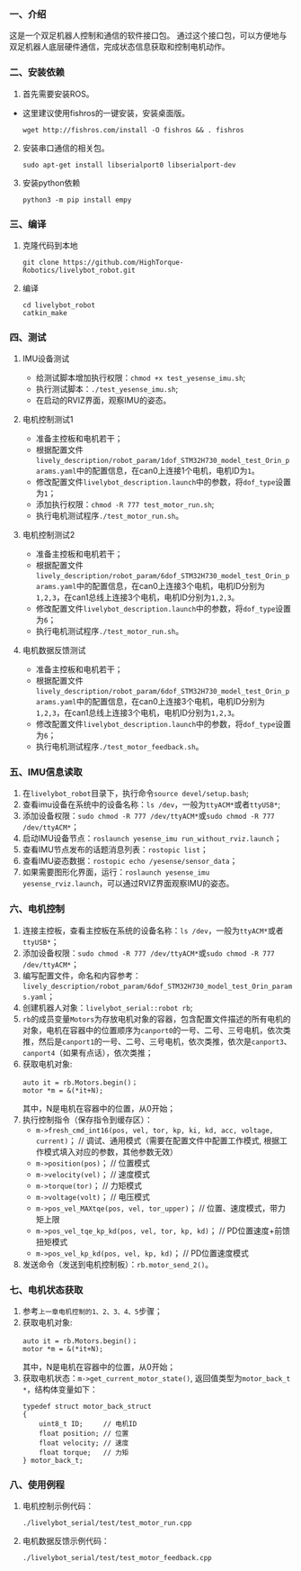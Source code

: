 

### 一、介绍
这是一个双足机器人控制和通信的软件接口包。
通过这个接口包，可以方便地与双足机器人底层硬件通信，完成状态信息获取和控制电机动作。

### 二、安装依赖

1. 首先需要安装ROS。
* 这里建议使用fishros的一键安装，安装桌面版。
    ```
    wget http://fishros.com/install -O fishros && . fishros
    ```

2. 安装串口通信的相关包。
    ```
    sudo apt-get install libserialport0 libserialport-dev
    ```

3. 安装python依赖
    ```
    python3 -m pip install empy
    ```

### 三、编译

1. 克隆代码到本地

    ```
    git clone https://github.com/HighTorque-Robotics/livelybot_robot.git
    ```

2. 编译

    ```
    cd livelybot_robot
    catkin_make
    ```

### 四、测试

1. IMU设备测试
    * 给测试脚本增加执行权限：`chmod +x test_yesense_imu.sh`;
    * 执行测试脚本：`./test_yesense_imu.sh`;
    * 在启动的RVIZ界面，观察IMU的姿态。

2. 电机控制测试1
    * 准备主控板和电机若干；
    * 根据配置文件`lively_description/robot_param/1dof_STM32H730_model_test_Orin_params.yaml`中的配置信息，在can0上连接1个电机，电机ID为`1`。
    * 修改配置文件`livelybot_description.launch`中的参数，将`dof_type`设置为`1`；
    * 添加执行权限：`chmod -R 777 test_motor_run.sh`;
    * 执行电机测试程序`./test_motor_run.sh`。

2. 电机控制测试2
    * 准备主控板和电机若干；
    * 根据配置文件`lively_description/robot_param/6dof_STM32H730_model_test_Orin_params.yaml`中的配置信息，在can0上连接3个电机，电机ID分别为`1,2,3`，在can1总线上连接3个电机，电机ID分别为`1,2,3`。
    * 修改配置文件`livelybot_description.launch`中的参数，将`dof_type`设置为`6`；
    * 执行电机测试程序`./test_motor_run.sh`。

2. 电机数据反馈测试
    * 准备主控板和电机若干；
    * 根据配置文件`lively_description/robot_param/6dof_STM32H730_model_test_Orin_params.yaml`中的配置信息，在can0上连接3个电机，电机ID分别为`1,2,3`，在can1总线上连接3个电机，电机ID分别为`1,2,3`。
    * 修改配置文件`livelybot_description.launch`中的参数，将`dof_type`设置为`6`；
    * 执行电机测试程序`./test_motor_feedback.sh`。

### 五、IMU信息读取
1. 在`livelybot_robot`目录下，执行命令`source devel/setup.bash`;
2. 查看imu设备在系统中的设备名称：`ls /dev`，一般为`ttyACM*`或者`ttyUSB*`;
3. 添加设备权限：`sudo chmod -R 777 /dev/ttyACM*`或`sudo chmod -R 777 /dev/ttyACM*`；
4. 启动IMU设备节点：`roslaunch yesense_imu run_without_rviz.launch`；
5. 查看IMU节点发布的话题消息列表：`rostopic list`；
6. 查看IMU姿态数据：`rostopic echo /yesense/sensor_data`；
7. 如果需要图形化界面，运行：`roslaunch yesense_imu yesense_rviz.launch`，可以通过RVIZ界面观察IMU的姿态。

### 六、电机控制
1. 连接主控板，查看主控板在系统的设备名称：`ls /dev`，一般为`ttyACM*`或者`ttyUSB*`；
2. 添加设备权限：`sudo chmod -R 777 /dev/ttyACM*`或`sudo chmod -R 777 /dev/ttyACM*`；
3. 编写配置文件，命名和内容参考：
    `lively_description/robot_param/6dof_STM32H730_model_test_Orin_params.yaml`；
4. 创建机器人对象：`livelybot_serial::robot rb`;
5. `rb`的成员变量`Motors`为存放电机对象的容器，包含配置文件描述的所有电机的对象，电机在容器中的位置顺序为`canport0`的一号、二号、三号电机，依次类推，然后是`canport1`的一号、二号、三号电机，依次类推，依次是`canport3`、`canport4`（如果有点话），依次类推；
6. 获取电机对象:
    ```
    auto it = rb.Motors.begin()；
    motor *m = &(*it+N);
    ```
    其中，N是电机在容器中的位置，从0开始；
7. 执行控制指令（保存指令到缓存区）：
    * `m->fresh_cmd_int16(pos, vel, tor, kp, ki, kd, acc, voltage, current)`；  // 调试、通用模式（需要在配置文件中配置工作模式, 根据工作模式填入对应的参数，其他参数无效）
    * `m->position(pos)`；  // 位置模式
    * `m->velocity(vel)`；  // 速度模式
    * `m->torque(tor)`；    // 力矩模式
    * `m->voltage(volt)`；   // 电压模式
    * `m->pos_vel_MAXtqe(pos, vel, tor_upper)`；    // 位置、速度模式，带力矩上限
    * `m->pos_vel_tqe_kp_kd(pos, vel, tor, kp, kd)`； // PD位置速度+前馈扭矩模式
    * `m->pos_vel_kp_kd(pos, vel, kp, kd)`；     // PD位置速度模式
6. 发送命令（发送到电机控制板）：`rb.motor_send_2()`。

### 七、电机状态获取

1. 参考`上一章电机控制的1、2、3、4、5`步骤；
2. 获取电机对象:
    ```
    auto it = rb.Motors.begin()；
    motor *m = &(*it+N);
    ```
    其中，N是电机在容器中的位置，从0开始；
3. 获取电机状态：`m->get_current_motor_state()`, 返回值类型为`motor_back_t *`，结构体变量如下：
    ```
    typedef struct motor_back_struct
    {
        uint8_t ID;     // 电机ID
        float position; // 位置
        float velocity; // 速度
        float torque;   // 力矩
    } motor_back_t;
    ```

### 八、使用例程

1. 电机控制示例代码：
    ```
    ./livelybot_serial/test/test_motor_run.cpp
    ```

2. 电机数据反馈示例代码：
    ```
    ./livelybot_serial/test/test_motor_feedback.cpp
    ```
